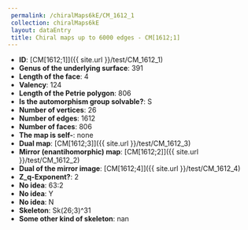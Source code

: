 ```yaml
--- 
 permalink: /chiralMaps6kE/CM_1612_1 
 collection: chiralMaps6kE
 layout: dataEntry
 title: Chiral maps up to 6000 edges - CM[1612;1]
---
```


- **ID**: [CM[1612;1]]({{ site.url }}/test/CM_1612_1)
- **Genus of the underlying surface**: 391
- **Length of the face**: 4
- **Valency**: 124
- **Length of the Petrie polygon**: 806
- **Is the automorphism group solvable?**: S
- **Number of vertices**: 26
- **Number of edges**: 1612
- **Number of faces**: 806
- **The map is self-**: none
- **Dual map**: [CM[1612;3]]({{ site.url }}/test/CM_1612_3)
- **Mirror (enantihomorphic) map**: [CM[1612;2]]({{ site.url }}/test/CM_1612_2)
- **Dual of the mirror image**: [CM[1612;4]]({{ site.url }}/test/CM_1612_4)
- **Z_q-Exponent?**: 2
- **No idea**:  63:2
- **No idea**: Y
- **No idea**: N
- **Skeleton**: Sk(26;3)^31
- **Some other kind of skeleton**: nan
